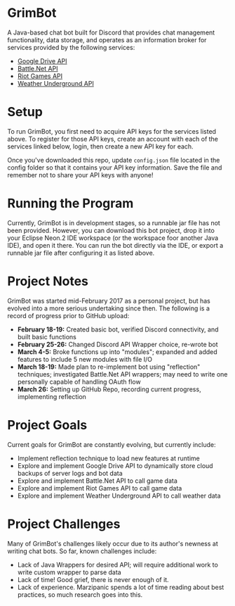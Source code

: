 # GrimBot
A Java-based chat bot built for Discord that provides chat management functionality, data storage, and operates as an information broker for services provided by the following services:
* [Google Drive API](https://developers.google.com/drive/)
* [Battle.Net API](https://dev.battle.net/)
* [Riot Games API](https://developer.riotgames.com/)
* [Weather Underground API](https://www.wunderground.com/weather/api/)

# Setup
To run GrimBot, you first need to acquire API keys for the services listed above. To register for those API keys, create an account with each of the services linked below, login, then create a new API key for each.

Once you've downloaded this repo, update `config.json` file located in the config folder so that it contains your API key information. Save the file and remember not to share your API keys with anyone!

# Running the Program
Currently, GrimBot is in development stages, so a runnable jar file has not been provided. However, you can download this bot project, drop it into your Eclipse Neon.2 IDE workspace (or the workspace foor another Java IDE), and open it there. You can run the bot directly via the IDE, or export a runnable jar file after configuring it as listed above.

# Project Notes
GrimBot was started mid-February 2017 as a personal project, but has evolved into a more serious undertaking since then. The following is a record of progress prior to GitHub upload:
* **February 18-19:** Created basic bot, verified Discord connectivity, and built basic functions
* **February 25-26:** Changed Discord API Wrapper choice, re-wrote bot
* **March 4-5:** Broke functions up into "modules"; expanded and added features to include 5 new modules with file I/O
* **March 18-19:** Made plan to re-implement bot using "reflection" techniques; investigated Battle.Net API wrappers; may need to write one personally capable of handling OAuth flow
* **March 26:** Setting up GitHub Repo, recording current progress, implementing reflection

# Project Goals
Current goals for GrimBot are constantly evolving, but currently include:
* Implement reflection technique to load new features at runtime
* Explore and implement Google Drive API to dynamically store cloud backups of server logs and bot data
* Explore and implement Battle.Net API to call game data
* Explore and implement Riot Games API to call game data
* Explore and implement Weather Underground API to call weather data

# Project Challenges
Many of GrimBot's challenges likely occur due to its author's newness at writing chat bots. So far, known challenges include:
* Lack of Java Wrappers for desired API; will require additional work to write custom wrapper to parse data
* Lack of time! Good grief, there is never enough of it.
* Lack of experience. Marzipanic spends a lot of time reading about best practices, so much research goes into this.

